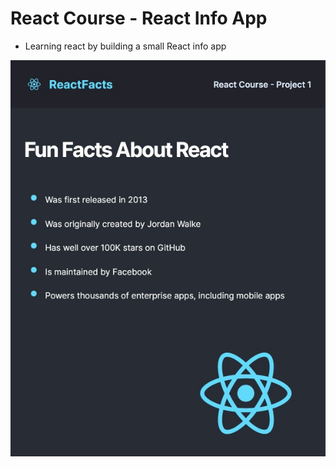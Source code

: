 # React Course - React Info App

- Learning react by building a small React info app

![image](https://github.com/matshel/reactcourse-reactinfoapp/blob/main/src/images/react-info-app.jpg)
